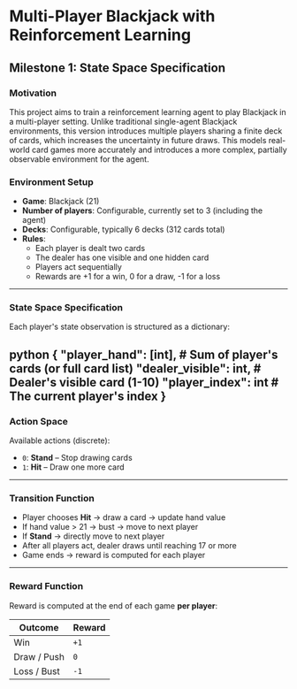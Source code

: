 # Multi-Player Blackjack with Reinforcement Learning

## Milestone 1: State Space Specification

### Motivation

This project aims to train a reinforcement learning agent to play Blackjack in a multi-player setting. Unlike traditional single-agent Blackjack environments, this version introduces multiple players sharing a finite deck of cards, which increases the uncertainty in future draws. This models real-world card games more accurately and introduces a more complex, partially observable environment for the agent.

### Environment Setup

- **Game**: Blackjack (21)  
- **Number of players**: Configurable, currently set to 3 (including the agent)  
- **Decks**: Configurable, typically 6 decks (312 cards total)  
- **Rules**:
  - Each player is dealt two cards  
  - The dealer has one visible and one hidden card  
  - Players act sequentially  
  - Rewards are +1 for a win, 0 for a draw, -1 for a loss  

---

### State Space Specification

Each player's state observation is structured as a dictionary:

python
{
  "player_hand": [int],        # Sum of player's cards (or full card list)
  "dealer_visible": int,       # Dealer's visible card (1-10)
  "player_index": int          # The current player's index
}
---

### Action Space

Available actions (discrete):

- `0`: **Stand** – Stop drawing cards  
- `1`: **Hit** – Draw one more card  

---

### Transition Function

- Player chooses **Hit** → draw a card → update hand value  
- If hand value > 21 → bust → move to next player  
- If **Stand** → directly move to next player  
- After all players act, dealer draws until reaching 17 or more  
- Game ends → reward is computed for each player  

---

### Reward Function

Reward is computed at the end of each game **per player**:

| Outcome        | Reward |
|----------------|--------|
| Win            | `+1`   |
| Draw / Push    | `0`    |
| Loss / Bust    | `-1`   |

